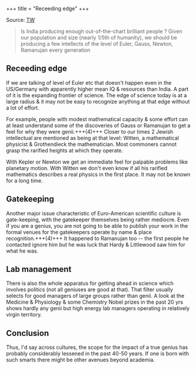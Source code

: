 +++
title = "Receeding edge"
+++

Source: [TW](https://threadreaderapp.com/thread/1473845527083110405.html)

> Is India producing enough out-of-the-chart brilliant people ? Given our population and size (nearly 1/5th of humanity), we should be producing a few intellects of the level of Euler, Gauss, Newton, Ramanujan every generation

## Receeding edge
If we are talking of level of Euler etc that doesn't happen even in the US/Germany with apparently higher mean IQ & resources than India. A part of it is the expanding frontier of science. The edge of science today is at a large radius & it may not be easy to recognize anything at that edge without a lot of effort. 

For example, people with modest mathematical capacity & some effort can at least understand some of the discoveries of Gauss or Ramanujan to get a feel for why they were genii.+++(4)+++ Closer to our times 2 Jewish intellectual are mentioned as being at that level: Witten, a mathematical physicist & Grothendieck the mathematician. Most commoners cannot grasp the rarified heights at which they operate. 

With Kepler or Newton we get an immediate feel for palpable problems like planetary motion. With Witten we don't even know if all his rarified mathematics describes a real physics in the first place. It may not be known for a long time.

## Gatekeeping
Another major issue characteristic of Euro-American scientific culture is gate-keeping, with the gatekeeper themselves being rather mediocre. Even if you are a genius, you are not going to be able to publish your work in the formal venues for the gatekeepers operate by name & place recognition.+++(4)+++ It happened to Ramanujan too -- the first people he contacted ignore him but he was luck that Hardy & Littlewood saw him for what he was. 

## Lab management
There is also the whole apparatus for getting ahead in science which involves politics (not all geniuses are good at that). That filter usually selects for good managers of large groups rather than genii. A look at the Medicine & Physiology & some Chemistry Nobel prizes in the past 20 yrs shows hardly any genii but high energy lab managers operating in relatively virgin territory. 

## Conclusion
Thus, I'd say across cultures, the scope for the impact of a true genius has probably considerably lessened in the past 40-50 years. If one is born with such smarts there might be other avenues beyond academia.
